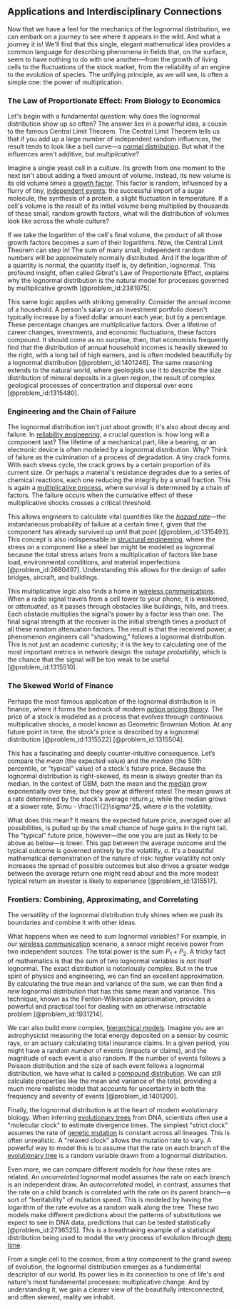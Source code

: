 ## Applications and Interdisciplinary Connections

Now that we have a feel for the mechanics of the lognormal distribution, we can embark on a journey to see where it appears in the wild. And what a journey it is! We'll find that this single, elegant mathematical idea provides a common language for describing phenomena in fields that, on the surface, seem to have nothing to do with one another—from the growth of living cells to the fluctuations of the stock market, from the reliability of an engine to the evolution of species. The unifying principle, as we will see, is often a simple one: the power of multiplication.

### The Law of Proportionate Effect: From Biology to Economics

Let's begin with a fundamental question: why does the lognormal distribution show up so often? The answer lies in a powerful idea, a cousin to the famous Central Limit Theorem. The Central Limit Theorem tells us that if you add up a large number of independent random influences, the result tends to look like a bell curve—a [normal distribution](@article_id:136983). But what if the influences aren't additive, but *multiplicative*?

Imagine a single yeast cell in a culture. Its growth from one moment to the next isn't about adding a fixed amount of volume. Instead, its new volume is its old volume *times* a [growth factor](@article_id:634078). This factor is random, influenced by a flurry of tiny, [independent events](@article_id:275328): the successful import of a sugar molecule, the synthesis of a protein, a slight fluctuation in temperature. If a cell's volume is the result of its initial volume being multiplied by thousands of these small, random growth factors, what will the distribution of volumes look like across the whole culture?

If we take the logarithm of the cell's final volume, the product of all those growth factors becomes a *sum* of their logarithms. Now, the Central Limit Theorem can step in! The sum of many small, independent random numbers will be approximately normally distributed. And if the logarithm of a quantity is normal, the quantity itself is, by definition, lognormal. This profound insight, often called Gibrat's Law of Proportionate Effect, explains why the lognormal distribution is the natural model for processes governed by multiplicative growth [@problem_id:2381075].

This same logic applies with striking generality. Consider the annual income of a household. A person's salary or an investment portfolio doesn't typically increase by a fixed dollar amount each year, but by a percentage. These percentage changes are multiplicative factors. Over a lifetime of career changes, investments, and economic fluctuations, these factors compound. It should come as no surprise, then, that economists frequently find that the distribution of annual household incomes is heavily skewed to the right, with a long tail of high earners, and is often modeled beautifully by a lognormal distribution [@problem_id:1401246]. The same reasoning extends to the natural world, where geologists use it to describe the size distribution of mineral deposits in a given region, the result of complex geological processes of concentration and dispersal over eons [@problem_id:1315480].

### Engineering and the Chain of Failure

The lognormal distribution isn't just about growth; it's also about decay and failure. In [reliability engineering](@article_id:270817), a crucial question is: how long will a component last? The lifetime of a mechanical part, like a bearing, or an electronic device is often modeled by a lognormal distribution. Why? Think of failure as the culmination of a process of degradation. A tiny crack forms. With each stress cycle, the crack grows by a certain proportion of its current size. Or perhaps a material's resistance degrades due to a series of chemical reactions, each one reducing the integrity by a small fraction. This is again a [multiplicative process](@article_id:274216), where survival is determined by a chain of factors. The failure occurs when the cumulative effect of these multiplicative shocks crosses a critical threshold.

This allows engineers to calculate vital quantities like the *[hazard rate](@article_id:265894)*—the instantaneous probability of failure at a certain time $t$, given that the component has already survived up until that point [@problem_id:1315493]. This concept is also indispensable in [structural engineering](@article_id:151779), where the stress on a component like a steel bar might be modeled as lognormal because the total stress arises from a multiplication of factors like base load, environmental conditions, and material imperfections [@problem_id:2680497]. Understanding this allows for the design of safer bridges, aircraft, and buildings.

This multiplicative logic also finds a home in [wireless communications](@article_id:265759). When a radio signal travels from a cell tower to your phone, it is weakened, or *attenuated*, as it passes through obstacles like buildings, hills, and trees. Each obstacle multiplies the signal's power by a factor less than one. The final signal strength at the receiver is the initial strength times a product of all these random attenuation factors. The result is that the received power, a phenomenon engineers call "shadowing," follows a lognormal distribution. This is not just an academic curiosity; it is the key to calculating one of the most important metrics in network design: the *outage probability*, which is the chance that the signal will be too weak to be useful [@problem_id:1315510].

### The Skewed World of Finance

Perhaps the most famous application of the lognormal distribution is in finance, where it forms the bedrock of modern [option pricing theory](@article_id:145285). The price of a stock is modeled as a process that evolves through continuous multiplicative shocks, a model known as Geometric Brownian Motion. At any future point in time, the stock's price is described by a lognormal distribution [@problem_id:1315522] [@problem_id:1315504].

This has a fascinating and deeply counter-intuitive consequence. Let’s compare the *mean* (the expected value) and the *median* (the 50th percentile, or "typical" value) of a stock's future price. Because the lognormal distribution is right-skewed, its mean is always greater than its median. In the context of GBM, both the mean and the [median](@article_id:264383) grow exponentially over time, but they grow at different rates! The mean grows at a rate determined by the stock's average return $\mu$, while the median grows at a slower rate, $\mu - \frac{1}{2}\sigma^2$, where $\sigma$ is the volatility.

What does this mean? It means the expected future price, averaged over all possibilities, is pulled up by the small chance of huge gains in the right tail. The "typical" future price, however—the one you are just as likely to be above as below—is lower. This gap between the average outcome and the typical outcome is governed entirely by the volatility, $\sigma$. It's a beautiful mathematical demonstration of the nature of risk: higher volatility not only increases the spread of possible outcomes but also drives a greater wedge between the average return one might read about and the more modest typical return an investor is likely to experience [@problem_id:1315517].

### Frontiers: Combining, Approximating, and Correlating

The versatility of the lognormal distribution truly shines when we push its boundaries and combine it with other ideas.

What happens when we need to sum lognormal variables? For example, in our [wireless communication](@article_id:274325) scenario, a sensor might receive power from two independent sources. The total power is the sum $P_1 + P_2$. A tricky fact of mathematics is that the sum of two lognormal variables is *not* itself lognormal. The exact distribution is notoriously complex. But in the true spirit of physics and engineering, we can find an excellent approximation. By calculating the true mean and variance of the sum, we can then find a *new* lognormal distribution that has this same mean and variance. This technique, known as the Fenton-Wilkinson approximation, provides a powerful and practical tool for dealing with an otherwise intractable problem [@problem_id:1931214].

We can also build more complex, [hierarchical models](@article_id:274458). Imagine you are an astrophysicist measuring the total energy deposited on a sensor by cosmic rays, or an actuary calculating total insurance claims. In a given period, you might have a random *number* of events (impacts or claims), and the magnitude of each event is also random. If the number of events follows a Poisson distribution and the size of each event follows a lognormal distribution, we have what is called a [compound distribution](@article_id:150409). We can still calculate properties like the mean and variance of the total, providing a much more realistic model that accounts for uncertainty in both the frequency and severity of events [@problem_id:1401200].

Finally, the lognormal distribution is at the heart of modern evolutionary biology. When inferring [evolutionary trees](@article_id:176176) from DNA, scientists often use a "molecular clock" to estimate divergence times. The simplest "strict clock" assumes the rate of [genetic mutation](@article_id:165975) is constant across all lineages. This is often unrealistic. A "relaxed clock" allows the mutation rate to vary. A powerful way to model this is to assume that the rate on each branch of the [evolutionary tree](@article_id:141805) is a random variable drawn from a lognormal distribution.

Even more, we can compare different models for *how* these rates are related. An *uncorrelated* lognormal model assumes the rate on each branch is an independent draw. An *autocorrelated* model, in contrast, assumes that the rate on a child branch is correlated with the rate on its parent branch—a sort of "heritability" of mutation speed. This is modeled by having the logarithm of the rate evolve as a random walk along the tree. These two models make different predictions about the patterns of substitutions we expect to see in DNA data, predictions that can be tested statistically [@problem_id:2736525]. This is a breathtaking example of a statistical distribution being used to model the very process of evolution through [deep time](@article_id:174645).

From a single cell to the cosmos, from a tiny component to the grand sweep of evolution, the lognormal distribution emerges as a fundamental descriptor of our world. Its power lies in its connection to one of life's and nature's most fundamental processes: multiplicative change. And by understanding it, we gain a clearer view of the beautifully interconnected, and often skewed, reality we inhabit.